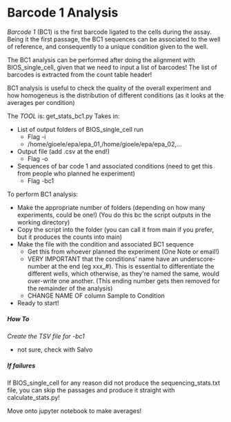 # Barcode 1 Analysis

*Barcode 1* (BC1) is the first barcode ligated to the cells during the assay. Being it the first passage, the BC1 sequences can be associated to the well of reference, and consequently to a unique condition given to the well.

The BC1 analysis can be performed after doing the alignment with BIOS_single_cell, given that we need to input a list of barcodes! The list of barcodes is extracted from the count table header!

BC1 analysis is useful to check the quality of the overall experiment and how homogeneus is the distribution of different conditions (as it looks at the averages per condition)


The *TOOL* is: get_stats_bc1.py
Takes in:
- List of output folders of BIOS_single_cell run 
	+ Flag -i 
	+ /home/gioele/epa/epa_01,/home/gioele/epa/epa_02,...
- Output file (add .csv at the end!)
	+ Flag -o
- Sequences of bar code 1 and associated conditions (need to get this from people who planned he experiment)
	+ Flag -bc1



To perform BC1 analysis:
- Make the appropriate number of folders (depending on how many experiments, could be one!) (You do this bc the script outputs in the working directory)
- Copy the script into the folder (you can call it from main if you prefer, but it produces the counts into main)
- Make the file with the condition and associated BC1 sequence
	+ Get this from whoever planned the experiment (One Note or email!)
	+ VERY IMPORTANT that the conditions' name have an underscore-number at the end (eg xxx_#). This is essential to differentiate the different wells, which otherwise, as they're named the same, would over-write one another. (This ending number gets then removed for the remainder of the analysis)
	+ CHANGE NAME OF column Sample to Condition
- Ready to start!



##### How To
*Create the TSV file for -bc1*
- not sure, check with Salvo



##### If failures
If BIOS_single_cell for any reason did not produce the sequencing_stats.txt file, you can skip the passages and produce it straight with calculate_stats.py!







Move onto jupyter notebook to make averages!















